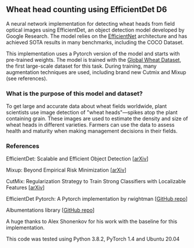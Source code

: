## Wheat head counting using EfficientDet D6

A neural network implementation for detecting wheat heads from field optical images using EfficientDet, an object detection model developed by Google Research.
The model relies on the [EfficientNet](https://arxiv.org/abs/1905.11946) architecture and has achieved SOTA results in many benchmarks,
including the COCO Dataset.

This implementation uses a Pytorch version of the model and starts with pre-trained weights. The model is trained with the
[Global Wheat Dataset](http://www.global-wheat.com/), the first large-scale dataset for this task. During training, many augmentation
techniques are used, including brand new Cutmix and Mixup (see references).

### What is the purpose of this model and dataset?

To get large and accurate data about wheat fields worldwide, plant scientists use image detection of "wheat heads"—spikes atop the plant containing grain.
These images are used to estimate the density and size of wheat heads in different varieties.
Farmers can use the data to assess health and maturity when making management decisions in their fields.

### References

EfficientDet: Scalable and Efficient Object Detection [[arXiv](https://arxiv.org/pdf/1905.11946)]

Mixup: Beyond Empirical Risk Minimization [[arXiv](https://arxiv.org/pdf/1710.09412)]

CutMix: Regularization Strategy to Train Strong Classifiers with Localizable Features [[arXiv](https://arxiv.org/pdf/1905.04899)]

EfficientDet Pytorch: A Pytorch implementation by rwightman [[GitHub repo](https://github.com/rwightman/efficientdet-pytorch)]

Albumentations library [[GitHub repo](https://github.com/albumentations-team/albumentations)]

A huge thanks to Alex Shonenkov for his work with the baseline for this implementation.


This code was tested using Python 3.8.2, PyTorch 1.4 and Ubuntu 20.04
